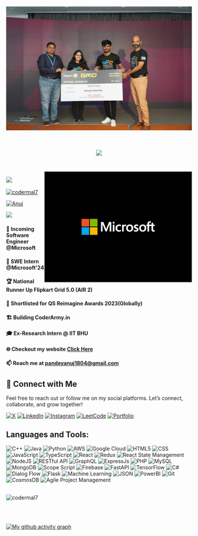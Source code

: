 <!-- ![logo](https://github.com/codermal7/codermal7/blob/main/GIT%20HUB%20BANNER2.png) -->
![logo](https://raw.githubusercontent.com/codermal7/codermal7/main/Anuj-Flipkart-Grid.webp)

<h1 align="center">
     <img src="https://readme-typing-svg.herokuapp.com/?font=Fira+Code&size=32&center=true&vCenter=true&width=500&height=70&duration=4000&lines=Hi+There!+👋;+I'm+Anuj+Kumar+Pandey;I'm+a+Web+Developer+👨🏻‍💻;I'm+a+ML+Enthusiast+🤖+🧠;I'm+a+Passionate+Coder+👨‍💻;" />
</h1>

<!--  <p align="center"> Incoming Software Engineer Intern @Microsoft | National Runner Up Flipkart Grid 5.0 (AIR 2) | Shortlisted for QS Reimagine Awards 2023(Globally)| Building CoderArmy | Ex-Research Intern @ IIT BHU | 350+ Leetcode | DSA+DEV.</p>  -->

<br>

<!--  <img align="right" alt="Coding" width="400" src="https://cdn.dribbble.com/users/1162077/screenshots/3848914/programmer.gif">  -->
<!--  <img align="right" alt="Coding" width="500" src="https://github.com/codermal7/codermal7/blob/main/final_image_fina_ff%20(1).png?raw=true">  -->

<img align="right" alt="Coding" width="400" src="https://github.com/codermal7/codermal7/blob/main/microsoft_gif.gif?raw=true">
<!--  <img align="right" alt="Coding" width="400" src="https://github.com/codermal7/codermal7/blob/main/final_image_fina_ff%20(1).png?raw=true"> -->

<!-- <p align="left"> <img src="https://komarev.com/ghpvc/?username=codermal7&label=Profile%20views&color=0e75b6&style=flat" alt="codermal7" /> </p> -->

![](https://komarev.com/ghpvc/?username=codermal7&label=Views&style=flat-square&color=000000)

<!--  [![LeetCode user codermal7](https://img.shields.io/badge/dynamic/json?style=for-the-badge&labelColor=black&color=%23ffa116&label=Solved&query=solved&url=https%3A%2F%2Fleetcode-badge.vercel.app%2Fapi%2Fusers%2Fcodermal7&logo=leetcode&logoColor=yellow)](https://leetcode.com/codermal7/)  -->

<p align="left"> <a href="https://leetcode.com/codermal7/" target="_blank"><img src="https://img.shields.io/badge/LeetCode-000000?style=for-the-badge&logo=LeetCode&logoColor=#d16c06" alt="codermal7"/></a> </p>

<p align="left"> <a href="https://www.linkedin.com/in/anuj-kumar-pandey-6151a81b5/" target="_blank"><img src="https://img.shields.io/badge/LinkedIn-0077B5?style=for-the-badge&logo=linkedin&logoColor=white" alt="Anuj" /></a> </p>

<p align="left"> <a href="https://instagram.com/not_ur_anuj" target="_blank"><img src="https://img.shields.io/badge/Instagram-E4405F?style=for-the-badge&logo=instagram&logoColor=white"/></a> </p>

#### 💼 Incoming Software Engineer **@Microsoft**
#### 💼 SWE Intern **@Microsoft'24**
#### 🏆 National Runner Up **Flipkart Grid 5.0** (AIR 2)
#### 🏅 Shortlisted for **QS Reimagine Awards 2023(Globally)**
#### 🏗️ Building **CoderArmy.in**
#### 🎓 Ex-Research Intern @ **IIT BHU**
#### 🌐 Checkout my website <a href="https://anujkumarpandey.com/" target="_blank">Click Here</a>
#### 📫 Reach me at **pandeyanuj1804@gmail.com**

<!-- 
- 📫 How to reach me **pandeyanuj1804@gmail.com**
-->


<!-- <br>
<img align="right" width="400" src="https://img.shields.io/badge/dynamic/json?style=for-the-badge&labelColor=black&color=%23ffa116&label=Solved&query=solvedOverTotal&url=https%3A%2F%2Fleetcode-badge.vercel.app%2Fapi%2Fusers%2Fcodermal7&logo=leetcode&logoColor=yellow"> -->

<!--   CONNNECTTTT WITHHHH MEEEE PROFILESSSSS
<h3 align="left">Connect with me:</h3>
<p align="left">
<a href="https://twitter.com/not_ur_anuj" target="blank"><img align="center" src="https://raw.githubusercontent.com/rahuldkjain/github-profile-readme-generator/master/src/images/icons/Social/twitter.svg" alt="not_ur_anuj" height="30" width="40" /></a>
<a href="https://linkedin.com/in/anuj-kumar-pandey-6151a81b5" target="blank"><img align="center" src="https://raw.githubusercontent.com/rahuldkjain/github-profile-readme-generator/master/src/images/icons/Social/linked-in-alt.svg" alt="anuj-kumar-pandey-6151a81b5" height="30" width="40" /></a>
<a href="https://instagram.com/not_ur_anuj" target="blank"><img align="center" src="https://raw.githubusercontent.com/rahuldkjain/github-profile-readme-generator/master/src/images/icons/Social/instagram.svg" alt="not_ur_anuj" height="30" width="40" /></a>
<a href="https://www.leetcode.com/codermal7" target="blank"><img align="center" src="https://raw.githubusercontent.com/rahuldkjain/github-profile-readme-generator/master/src/images/icons/Social/leet-code.svg" alt="codermal7" height="30" width="40" /></a>
<a href="https://auth.geeksforgeeks.org/user/codermal7" target="blank"><img align="center" src="https://raw.githubusercontent.com/rahuldkjain/github-profile-readme-generator/master/src/images/icons/Social/geeks-for-geeks.svg" alt="codermal7" height="30" width="40" /></a>
</p>
<br>
-->
<p>

## 🤝 Connect with Me

Feel free to reach out or follow me on my social platforms. Let’s connect, collaborate, and grow together!

[![X](https://img.shields.io/badge/X-%23000000.svg?style=for-the-badge&logo=x&logoColor=white)](https://x.com/not_ur_anuj/)
[![LinkedIn](https://img.shields.io/badge/LinkedIn-%230A66C2.svg?style=for-the-badge&logo=linkedin&logoColor=white)](https://linkedin.com/in/anuj-kumar-pandey-6151a81b5/)
[![Instagram](https://img.shields.io/badge/Instagram-%23E4405F.svg?style=for-the-badge&logo=instagram&logoColor=white)](https://instagram.com/not_ur_anuj/)
[![LeetCode](https://img.shields.io/badge/LeetCode-%23FFA015.svg?style=for-the-badge&logo=LeetCode&logoColor=black)](https://www.leetcode.com/codermal7/)
[![Portfolio](https://img.shields.io/badge/Portfolio-000000.svg?style=for-the-badge&logo=web&logoColor=white)](https://anujkumarpandey.com/)


<h2 align="left">Languages and Tools:</h2>

![C++](https://img.shields.io/badge/c++-%2300599C.svg?style=for-the-badge&logo=c%2B%2B&logoColor=white)
![Java](https://img.shields.io/badge/java-%23ED8B00.svg?style=for-the-badge&logo=openjdk&logoColor=white)
![Python](https://img.shields.io/badge/Python-14354C?style=for-the-badge&logo=python&logoColor=white)
![AWS](https://img.shields.io/badge/AWS-%23000000.svg?style=for-the-badge&logo=amazon-aws&logoColor=white)
![Google Cloud](https://img.shields.io/badge/Google_Cloud-4285F4?style=for-the-badge&logo=google-cloud&logoColor=white)
![HTML5](https://img.shields.io/badge/html5-%23E34F26.svg?style=for-the-badge&logo=html5&logoColor=white)
![CSS](https://img.shields.io/badge/CSS-563d7c?&style=for-the-badge&logo=css3&logoColor=white)
![JavaScript](https://img.shields.io/badge/javascript-%23323330.svg?style=for-the-badge&logo=javascript&logoColor=%23F7DF1E)
![TypeScript](https://img.shields.io/badge/TypeScript-007ACC?style=for-the-badge&logo=typescript&logoColor=white)
![React](https://img.shields.io/badge/react-%2320232a.svg?style=for-the-badge&logo=react&logoColor=%2361DAFB)
![Redux](https://img.shields.io/badge/Redux-764ABC?style=for-the-badge&logo=redux&logoColor=white)
![React State Management](https://img.shields.io/badge/State_Management-%2361DAFB.svg?style=for-the-badge&logo=react&logoColor=%2320232a)
![NodeJS](https://img.shields.io/badge/node.js-6DA55F?style=for-the-badge&logo=node.js&logoColor=white)
![RESTful API](https://img.shields.io/badge/RESTful_API-02569B?style=for-the-badge)
![GraphQL](https://img.shields.io/badge/GraphQL-E10098?style=for-the-badge&logo=graphql&logoColor=white)
![ExpressJs](https://img.shields.io/badge/Express.js-404D59?style=for-the-badge)
![PHP](https://img.shields.io/badge/php-%23777BB4.svg?style=for-the-badge&logo=php&logoColor=white)
![MySQL](https://img.shields.io/badge/MySQL-00000F?style=for-the-badge&logo=mysql&logoColor=white)
![MongoDB](https://img.shields.io/badge/MongoDB-%234ea94b.svg?style=for-the-badge&logo=mongodb&logoColor=white)
![Scope Script](https://img.shields.io/badge/Scope_Script-1B6AC6?style=for-the-badge)
![Firebase](https://img.shields.io/badge/firebase-a08021?style=for-the-badge&logo=firebase&logoColor=ffcd34)
![FastAPI](https://img.shields.io/badge/FastAPI-005571?style=for-the-badge&logo=fastapi)
![TensorFlow](https://img.shields.io/badge/TensorFlow-FF6F00?style=for-the-badge&logo=tensorflow&logoColor=white)
![C#](https://img.shields.io/badge/C%23-239120?style=for-the-badge&logo=csharp&logoColor=white)
![Dialog Flow](https://img.shields.io/badge/DialogFlow-FF9800?style=for-the-badge&logo=dialogflow&logoColor=white)
![Flask](https://img.shields.io/badge/Flask-000000?style=for-the-badge&logo=flask&logoColor=white)
![Machine Learning](https://img.shields.io/badge/Machine_Learning-06595C?style=for-the-badge)
![JSON](https://img.shields.io/badge/JSON-000000?style=for-the-badge&logo=json&logoColor=white)
![PowerBI](https://img.shields.io/badge/PowerBI-F2C811?style=for-the-badge&logo=powerbi&logoColor=black)
![Git](https://img.shields.io/badge/Git-F05032?style=for-the-badge&logo=git&logoColor=white)
![CosmosDB](https://img.shields.io/badge/CosmosDB-0078D4?style=for-the-badge&logo=microsoft-azure&logoColor=white)
![Agile Project Management](https://img.shields.io/badge/Agile-0052CC?style=for-the-badge)

<!-- <p><img align="left" src="https://github-readme-stats.vercel.app/api/top-langs?username=codermal7&show_icons=true&locale=en&layout=compact" alt="codermal7" /></p> -->
<br>

<div style="display: flex; justify-content: space-between;">
    <img src="https://github-readme-stats.vercel.app/api?username=codermal7&show_icons=true&locale=en" alt="codermal7" style="width: 50%;"/>
    <!-- <img src="https://streak-stats.demolab.com?user=codermal7&theme=great-gatsby" alt="GitHub Streak" style="width: 49%;"/>
     -->
</div>




<!--

OLDDD 

<div align="center">
  <img src="https://github-readme-stats.vercel.app/api?username=codermal7&show_icons=true&locale=en" alt="codermal7" style="width: 80%;" />
</div>

<br><br>
<div align="center">
<img src="https://streak-stats.demolab.com?user=codermal7&theme=great-gatsby" alt="GitHub Streak" style="width: 80%;"/>
</div>

 <br><br>
![GitHub Trends SVG](https://api.githubtrends.io/user/svg/codermal7/repos?time_range=one_year&include_private=True&group=other&loc_metric=changed&theme=dark)



-->

<!-- [![Anuj's GitHub stats](https://github-readme-stats.vercel.app/api?username=codermal7&show_icons=true)](https://github.com/codermal7/github-readme-stats) -->
<br><br>

<!--
<div style="display: flex; justify-content: space-between;">
    <img src="https://api.githubtrends.io/user/svg/codermal7/repos?time_range=one_year&include_private=True&group=other&loc_metric=changed&theme=dark" style="width: 50%;" alt="GitHub Trends SVG">
</div> 
-->



<!-- IMPORTANT GITHUB CHART -->

[![My github activity graph](https://github-readme-activity-graph.vercel.app/graph?username=codermal7&theme=react-dark)](https://github.com/codermal7/) 

<!--  <img align="right" src="https://streak-stats.demolab.com?user=codermal7&theme=great-gatsby" alt="GitHub Streak" /> -->
